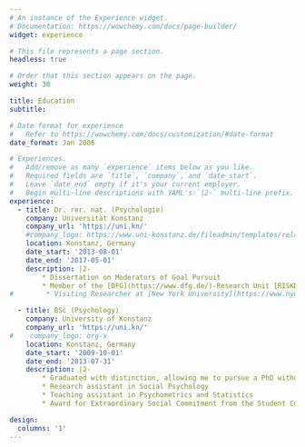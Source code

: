 ```yaml
---
# An instance of the Experience widget.
# Documentation: https://wowchemy.com/docs/page-builder/
widget: experience

# This file represents a page section.
headless: true

# Order that this section appears on the page.
weight: 30

title: Education
subtitle:

# Date format for experience
#   Refer to https://wowchemy.com/docs/customization/#date-format
date_format: Jan 2006

# Experiences.
#   Add/remove as many `experience` items below as you like.
#   Required fields are `title`, `company`, and `date_start`.
#   Leave `date_end` empty if it's your current employer.
#   Begin multi-line descriptions with YAML's `|2-` multi-line prefix.
experience:
  - title: Dr. rer. nat. (Psychologie)
    company: Universität Konstanz
    company_url: 'https://uni.kn/'
    #company_logo: https://www.uni-konstanz.de/fileadmin/templates/relaunch/img/logo.svg
    location: Konstanz, Germany
    date_start: '2013-08-01'
    date_end: '2017-05-01'
    description: |2-
        * Dissertation on Moderators of Goal Pursuit
        * Member of the [DFG](https://www.dfg.de/)-Research Unit [RISKDYNAMICS](https://gepris.dfg.de/gepris/projekt/273711585?language=en)
#        * Visiting Researcher at [New York University](https://www.nyu.edu/)

  - title: BSc (Psychology)
    company: University of Konstanz
    company_url: 'https://uni.kn/'
#    company_logo: org-x
    location: Konstanz, Germany
    date_start: '2009-10-01'
    date_end: '2013-07-31'
    description: |2-
        * Graduated with distinction, allowing me to pursue a PhD without a master's degree
        * Research assistant in Social Psychology
        * Teaching assistant in Psychometrics and Statistics
        * Award for Extraordinary Social Commitment from the Student Council

design:
  columns: '1'
---
```

